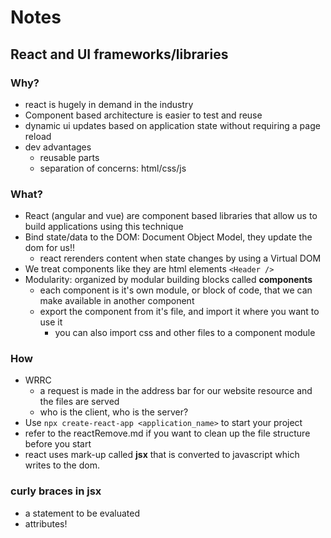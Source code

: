 # Notes

## React and UI frameworks/libraries

### Why?

- react is hugely in demand in the industry
- Component based architecture is easier to test and reuse
- dynamic ui updates based on application state without requiring a page reload
- dev advantages
  - reusable parts
  - separation of concerns: html/css/js

### What?

- React (angular and vue) are component based libraries that allow us to build applications using this technique
- Bind state/data to the DOM: Document Object Model, they update the dom for us!!
  - react rerenders content when state changes by using a Virtual DOM
- We treat components like they are html elements `<Header />`
- Modularity: organized by modular building blocks called **components**
  - each component is it's own module, or block of code, that we can make available in another component
  - export the component from it's file, and import it where you want to use it
    - you can also import css and other files to a component module

### How

- WRRC
  - a request is made in the address bar for our website resource and the files are served
  - who is the client, who is the server?
- Use `npx create-react-app <application_name>` to start your project
- refer to the reactRemove.md if you want to clean up the file structure before you start
- react uses mark-up called **jsx** that is converted to javascript which writes to the dom.

### curly braces in jsx

- a statement to be evaluated
- attributes!
